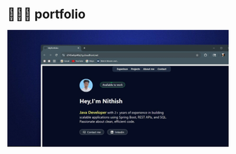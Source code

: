 # 👨🏻‍💻 portfolio 

<div align="center">
<a href="https://d145whpi40sj1g.cloudfront.net/" target="_blank">
<img src="./public/Portfolio project image.webp">
</a>
<p></p>
</div>



